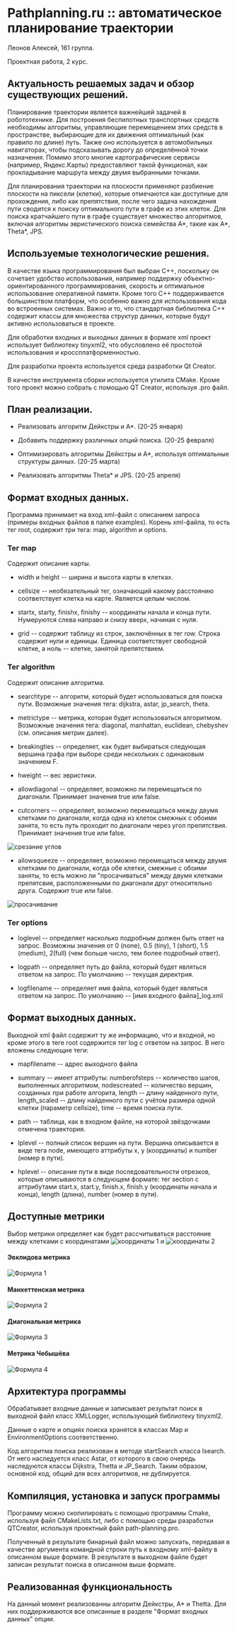 # Pathplanning.ru :: автоматическое планирование траектории 
Леонов Алексей, 161 группа.

Проектная работа, 2 курс.

## Актуальность решаемых задач и обзор существующих решений.

Планирование траектории является важнейшей задачей в робототехнике. Для построения беспилотных транспортных средств необходимы алгоритмы, управляющие перемещением этих средств в пространстве, выбирающие для их движения оптимальный (как правило по длине) путь.
Также оно используется в автомобильных навигаторах, чтобы подсказывать дорогу до определённой точки назначения.
Помимо этого многие картографические сервисы (например, Яндекс.Карты) предоставляют такой функционал, как прокладывание маршрута между двумя выбранными точками.

Для планирования траектории на плоскости применяют разбиение плоскости на пиксели (клетки), которые отмечаются как доступные для прохождения, либо как препятствия, после чего задача нахождения пути сводится к поиску оптимального пути в графе из этих клеток.
Для поиска кратчайшего пути в графе существует множество алгоритмов, включая алгоритмы эвристического поиска семейства A*, такие как A*, Theta*, JPS.

## Используемые технологические решения.

В качестве языка программирования был выбран C++, поскольку он сочетает удобство использования, например поддержку объектно-ориентированного программирования, скорость и оптимальное использование оперативной памяти. Кроме того С++ поддерживается большинством платформ, что особенно важно для использования кода во встроенных системах. Важно и то, что стандартная библиотека C++ содержит классы для множества структур данных, которые будут активно использоваться в проекте.

Для обработки входных и выходных данных в формате xml проект использует библиотеку tinyxml2, что обусловлено её простотой использования и кроссплатформенностью.

Для разработки проекта используется среда разработки Qt Creator.

В качестве инструмента сборки используется утилита CMake. Кроме того проект можно собрать с помощью QT Creator, используя .pro файл.

## План реализации.

+ Реализовать алгоритм Дейкстры и A*. (20-25 января)

+ Добавить поддержку различных опций поиска. (20-25 февраля)

+ Оптимизировать алгоритмы Дейкстры и A*, используя оптимальные структуры данных. (20-25 марта)

+ Реализовать алгоритмы Theta* и JPS. (20-25 апреля)

## Формат входных данных.

Программа принимает на вход xml-файл с описанием запроса (примеры входных файлов в папке examples). Корень xml-файла, то есть тег root, содержит три тега: map, algorithm и options.

### Тег map

Содержит описание карты.

+ width и height -- ширина и высота карты в клетках.

+ cellsize -- необязательный тег, означающий какому расстоянию соответствует клетка на карте. Является целым числом.

+ startx, starty, finishx, finishy -- координаты начала и конца пути. Нумеруются слева направо и снизу вверх, начиная с нуля.

+ grid -- содержит таблицу из строк, заключённых в тег row. Строка содержит нули и единицы. Единица соответствует свободной клетке, а ноль -- клетке, занятой препятствием.

### Тег algorithm

Содержит описание алгоритма.

+ searchtype -- алгоритм, который будет использоваться для поиска пути. Возможные значения тега: dijkstra, astar, jp_search, theta.

+ metrictype -- метрика, которая будет использоваться алгоритмом. Возможные значения тега: diagonal, manhattan, euclidean, chebyshev (см. описания метрик далее).

+ breakingties -- определяет, как будет выбираться следующая вершина графа при выборе среди нескольких с одинаковым значением F.

+ hweight -- вес эвристики.

+ allowdiagonal -- определяет, возможно ли перемещаться по диагонали. Принимает значения true или false.

+ cutcorners -- определяет, возможно перемещаться между двумя клетками по диагонали, когда одна из клеток смежных с обоими занята, то есть путь проходит по диагонали через угол препятствия. Принимает значения true или false.

![срезание углов](readme_img/cc.png)

+ allowsqueeze -- определяет, возможно перемещаться между двумя клетками по диагонали, когда обе клетки, смежные с обоими заняты, то есть можно ли "просачиваться" между двумя клетками препятсвия, расположенными по диагонали друг относительно друга. Содержит true или false.

![просачивание](readme_img/sc.png)

### Тег options

+ loglevel -- определяет насколько подробным должен быть ответ на запрос. Возможны значения от 0 (none), 0.5 (tiny), 1 (short), 1.5 (medium), 2(full) (чем больше число, тем более подробный ответ).

+ logpath -- определяет путь до файла, который будет являться ответом на запрос. По умолчанию -- текущая директрия.

+ logfilename -- определяет имя файла, который будет являться ответом на запрос. По умолчанию -- \[имя входного файла\]\_log.xml

## Формат выходных данных.

Выходной xml файл содержит ту же информацию, что и входной, но кроме этого в теге root содержится тег log с ответом на запрос. В него вложены следующие теги:

+ mapfilename -- адрес выходного файла

+ summary -- имеет аттрибуты: numberofsteps -- количество шагов, выполненных алгоритмом, nodescreated -- количество вершин, созданных при работе алгорита, length -- длину найденного пути, length_scaled -- длину найденного пути с учётом размера одной клетки (параметр cellsize), time -- время поиска пути.

+ path -- таблица, как в входном файле, на которой звёздочками отмечена траектория.

+ lplevel -- полный список вершин на пути. Вершина описывается в виде тега node, имеющего аттрибуты x, y (координаты) и number (номер в пути).

+ hplevel -- описание пути в виде последовательности отрезков, которые описываются в следующем формате: тег section с аттрибутами start.x, start.y, finish.x, finish.y (координаты начала и конца), length (длина), number (номер в пути).

## Доступные метрики

Выбор метрики определяет как будет рассчитываться расстояние между клетками с координатами ![координаты 1](readme_img/c1.png) и ![координаты 2](readme_img/c2.png)

#### Эвклидова метрика

![Формула 1](readme_img/f1.png)

#### Манхеттенская метрика

![Формула 2](readme_img/f2.png)

#### Диагональная метрика

![Формула 3](readme_img/f3.png)

#### Метрика Чебышёва

![Формула 4](readme_img/f4.png)

## Архитектура программы

Обрабатывает входные данные и записывает результат поиск в выходной файл класс XMLLogger, использующий библиотеку tinyxml2.

Данные о карте и опциях поиска хранятся в классах Map и EnvironmentOptions соответственно.

Код алгоритма поиска реализован в методе startSearch класса Isearch. От него наследуется класс Astar, от которого в свою очередь наследуются классы Dijkstra, Thetta и JP_Search. Таким образом, основной код, общий для всех алгоритмов, не дублируется.

## Компиляция, установка и запуск программы

Программу можно скопилировать с помощью программы Cmake, используя файл CMakeLists.txt, либо с помощью среды разработки QTCreator, используя проектный файл path-planning.pro.

Полученный в результате бинарный файл можно запускать, передавая в качестве аргумента командной строки путь к входному xml-файлу в описанном выше формате. В результате в выходном файле будет записан результат поиска в описанном выше формате. 

## Реализованная функциональность

На данный момент реализованны алгоритм Дейкстры, A* и Thetta. Для них поддерживаются все описанные в разделе "Формат входных данных" опции.
